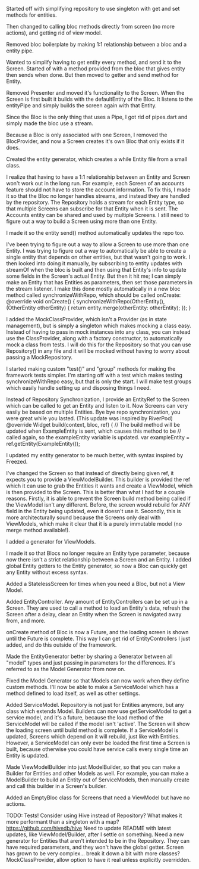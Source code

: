 Started off with simplifying repository to use singleton with get and set methods for entities.

Then changed to calling bloc methods directly from screen (no more actions), and getting rid of view
model.

Removed bloc boilerplate by making 1:1 relationship between a bloc and a entity pipe.

Wanted to simplify having to get entity every method, and send it to the Screen. Started of with
a method provided from the bloc that gives entity then sends when done. But then moved to getter and
send method for Entity.

Removed Presenter and moved it's functionality to the Screen. When the Screen is first built it
builds with the defaultEntity of the Bloc. It listens to the entityPipe and simply builds the screen
again with that Entity.

Since the Bloc is the only thing that uses a Pipe, I got rid of pipes.dart and simply made the bloc
use a stream.

Because a Bloc is only associated with one Screen, I removed the BlocProvider, and now a Screen
creates it's own Bloc that only exists if it does.

Created the entity generator, which creates a while Entity file from a small class.

I realize that having to have a 1:1 relationship between an Entity and Screen won't work out in the
long run. For example, each Screen of an accounts feature should not have to store the account
information. To fix this, I made it so that the Bloc no longer handles streams, and instead they
are handled by the repository. The Repository holds a stream for each Entity type, so that multiple
Screens can subscribe for that Entity when it is sent. The Accounts entity can be shared and used
by multiple Screens. I still need to figure out a way to build a Screen using more than one Entity.

I made it so the entity send() method automatically updates the repo too.

I've been trying to figure out a way to allow a Screen to use more than one Entity. I was trying to
figure out a way to automatically be able to create a single entity that depends on other entities,
but that wasn't going to work. I then looked into doing it manually, by subscribing to entity
updates with streamOf when the bloc is built and then using that Entity's info to update some fields
in the Screen's actual Entity. But then it hit me; I can simply make an Entity that has Entities as
parameters, then set those parameters in the stream listener. I make this done mostly automatically
in a new bloc method called synchronizeWithRepo, which should be called onCreate:
@override
void onCreate() {
  synchronizeWithRepo(OtherEntity(), (OtherEntity otherEntity) {
    return entity.merge(otherEntity: otherEntity);
  });
}

I added the MockClassProvider, which isn't a Provider (as in state management), but is simply a
singleton which makes mocking a class easy. Instead of having to pass in mock instances into any
class, you can instead use the ClassProvider, along with a factory constructor, to automatically
mock a class from tests. I will do this for the Repository so that you can use Repository() in any
file and it will be mocked without having to worry about passing a MockRepository.

I started making custom "test()" and "group" methods for making the framework tests simpler. I'm
starting off with a test which makes testing synchronizeWithRepo easy, but that is only the start.
I will make test groups which easily handle setting up and disposing things I need.

Instead of Repository Synchronization, I provide an EntityRef to the Screen which can be called to
get an Entity and listen to it. Now Screens can very easily be based on multiple Entities. Bye bye
repo synchronization, you were great while you lasted. (This update was inspired by RiverPod)
@override
  Widget build(context, bloc, ref) {
    // The build method will be updated when ExampleEntity is sent, which causes this method to be
    // called again, so the exampleEntity variable is updated.
    var exampleEntity = ref.getEntity(ExampleEntity());

I updated my entity generator to be much better, with syntax inspired by Freezed.

I've changed the Screen so that instead of directly being given ref, it expects you to provide a
ViewModelBuilder. This builder is provided the ref which it can use to grab the Entities it wants
and create a ViewModel, which is then provided to the Screen.
This is better than what I had for a couple reasons. Firstly, it is able to prevent the Screen build
method being called if the ViewModel isn't any different. Before, the screen would rebuild for ANY
field in the Entity being updated, even it doesn't use it.
Secondly, this is more architecturally sound because the Screens only deal with ViewModels, which
make it clear that it is a purely immutable model (no merge method available!).

I added a generator for ViewModels.

I made it so that Blocs no longer require an Entity type parameter, because now there isn't a
strict relationship between a Screen and an Entity. I added global Entity getters to the Entity
generator, so now a Bloc can quickly get any Entity without excess syntax.

Added a StatelessScreen for times when you need a Bloc, but not a View Model.

Added EntityController. Any amount of EntityControllers can be set up in a Screen. They are used to
call a method to load an Entity's data, refresh the Screen after a delay, clear an Entity when the
Screen is navigated away from, and more.

onCreate method of Bloc is now a Future<void>, and the loading screen is shown until the Future is
complete. This way I can get rid of EntityControllers I just added, and do this outside of the
framework.

Made the EntityGenerator better by sharing a Generator between all "model" types and just passing
in parameters for the differences. It's referred to as the Model Generator from now on.

Fixed the Model Generator so that Models can now work when they define custom methods. I'll now be
able to make a ServiceModel which has a method defined to load itself, as well as other settings.

Added ServiceModel. Repository is not just for Entities anymore, but any class which extends Model.
Builders can now use getServiceModel to get a service model, and it's a future, because the load
method of the ServiceModel will be called if the model isn't 'active'. The Screen will show the
loading screen until build method is complete. If a ServiceModel is updated, Screens which depend
on it will rebuild, just like with Entities. However, a ServiceModel can only ever be loaded the
first time a Screen is built, because otherwise you could have service calls every single time an
Entity is updated.

Made ViewModelBuilder into just ModelBuilder, so that you can make a Builder for Entities and other
Models as well. For example, you can make a ModelBuilder to build an Entity out of ServiceModels,
then manually create and call this builder in a Screen's builder.

Added an EmptyBloc class for Screens that need a ViewModel but have no actions.

TODO:
Tests!
Consider using Hive instead of Repository? What makes it more performant than a singleton with a map? https://github.com/hivedb/hive
Need to update README with latest updates, like ViewModel/Builder, after I settle on something.
Need a new generator for Entities that aren't intended to be in the Repository. They can have
required parameters, and they won't have the global getter.
Screen has grown to be very complex... break it down a bit with more classes?
MockClassProvider, allow option to have it real unless explicitly overridden.
